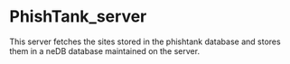 ﻿# PhishTank_server
 This server fetches the sites stored in the phishtank database and stores them in a neDB database maintained on the server.
